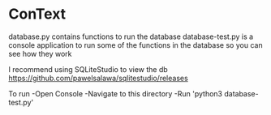 # ConText

database.py contains functions to run the database
database-test.py is a console application to run some of the functions in the database so you can see how they work

I recommend using SQLiteStudio to view the db https://github.com/pawelsalawa/sqlitestudio/releases

To run
-Open Console
-Navigate to this directory
-Run 'python3 database-test.py'